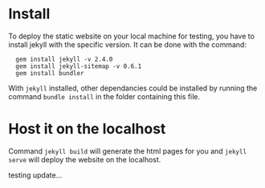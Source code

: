 Install
===
To deploy the static website on your local machine for testing, you have to
install jekyll with the specific version. It can be done with the command:

      gem install jekyll -v 2.4.0
      gem install jekyll-sitemap -v 0.6.1
      gem install bundler

With `jekyll` installed, other dependancies could be installed by running
the command `bundle install` in the folder containing this file.

Host it on the localhost
===
Command `jekyll build` will generate the html pages for you and `jekyll
serve` will deploy the website on the localhost.

testing update...
